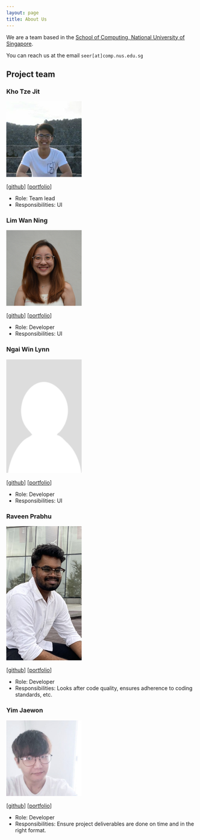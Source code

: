 ```yaml
---
layout: page
title: About Us
---
```


We are a team based in the [School of Computing, National University of Singapore](http://www.comp.nus.edu.sg).

You can reach us at the email `seer[at]comp.nus.edu.sg`

## Project team

### Kho Tze Jit

<img src="images/tzejit.png" width="200px">

[[github](https://github.com/tzejit)]
[[portfolio](team/tzejit.md)]

* Role: Team lead
* Responsibilities: UI

### Lim Wan Ning

<img src="images/wanninglim.png" width="200px">

[[github](http://github.com/wanninglim)]
[[portfolio](team/wanninglim.md)]

* Role: Developer
* Responsibilities: UI

### Ngai Win Lynn

<img src="images/weenleen.png" width="200px">

[[github](http://github.com/weenleen)]
[[portfolio](team/weenleen.md)]

* Role: Developer
* Responsibilities: UI

### Raveen Prabhu

<img src="images/itsraveen.png" width="200px">

[[github](http://github.com/itsraveen)]
[[portfolio](team/johndoe.md)]

* Role: Developer
* Responsibilities: Looks after code quality, ensures adherence to coding standards, etc.


### Yim Jaewon

<img src="images/somekoreanboi.png" width="200px">

[[github](http://github.com/somekoreanboi)]
[[portfolio](team/johndoe.md)]

* Role: Developer
* Responsibilities: Ensure project deliverables are done on time and in the right format.
